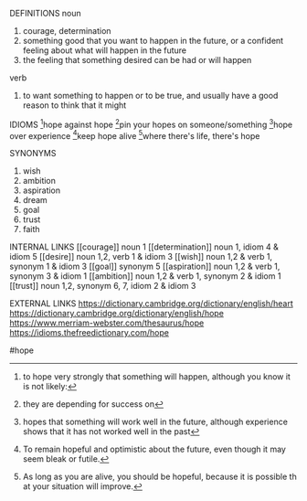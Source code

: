 DEFINITIONS
noun
1. courage, determination
2. something good that you want to happen in the future, or a confident feeling about what will happen in the future
3. the feeling that something desired can be had or will happen


verb
1.  to want something to happen or to be true, and usually have a good reason to think that it might

IDIOMS
[^1]hope against hope
[^2]pin your hopes on someone/something
[^3]hope over experience
[^4]keep hope alive
[^5]where there's life, there's hope


SYNONYMS
1. wish
2. ambition
3. aspiration
4. dream
5. goal
6. trust
7. faith

INTERNAL LINKS
[[courage]] noun 1
[[determination]] noun 1, idiom 4 & idiom 5
[[desire]] noun 1,2, verb 1 & idiom 3
[[wish]] noun 1,2 & verb 1, synonym 1 & idiom 3
[[goal]] synonym 5
[[aspiration]] noun 1,2 & verb 1, synonym 3 & idiom 1
[[ambition]] noun 1,2 & verb 1, synonym 2 & idiom 1
[[trust]] noun 1,2, synonym 6, 7, idiom 2 & idiom 3


EXTERNAL LINKS
https://dictionary.cambridge.org/dictionary/english/heart
https://dictionary.cambridge.org/dictionary/english/hope
https://www.merriam-webster.com/thesaurus/hope
https://idioms.thefreedictionary.com/hope

#hope

[^1]: to hope very strongly that something will happen, although you know it is not likely:

[^2]: they are depending for success on

[^3]: hopes that something will work well in the future, although experience shows that it has not worked well in the past

[^4]: To remain hopeful and optimistic about the future, even though it may seem bleak or futile.

[^5]: As long as you are alive, you should be hopeful, because it is possible that your situation will improve.


